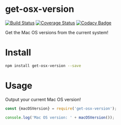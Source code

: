 # get-osx-version

[![Build Status](https://travis-ci.org/fscherwi/get-osx-version.svg?branch=master)](https://travis-ci.org/fscherwi/get-osx-version) [![Coverage Status](https://coveralls.io/repos/fscherwi/get-osx-version/badge.svg?branch=master&service=github)](https://coveralls.io/github/fscherwi/get-osx-version?branch=master) [![Codacy Badge](https://api.codacy.com/project/badge/Grade/a7dbbdce21b447ae85642d76b12a86c5)](https://www.codacy.com/app/fscherwi/get-osx-version?utm_source=github.com&utm_medium=referral&utm_content=fscherwi/get-osx-version&utm_campaign=Badge_Grade)

Get the Mac OS versions from the current system!

# Install

```sh
npm install get-osx-version --save
```

# Usage

Output your current Mac OS version!

```javascript
const {macOSVersion} = require('get-osx-version');

console.log('Mac OS version: ' + macOSVersion());
```
